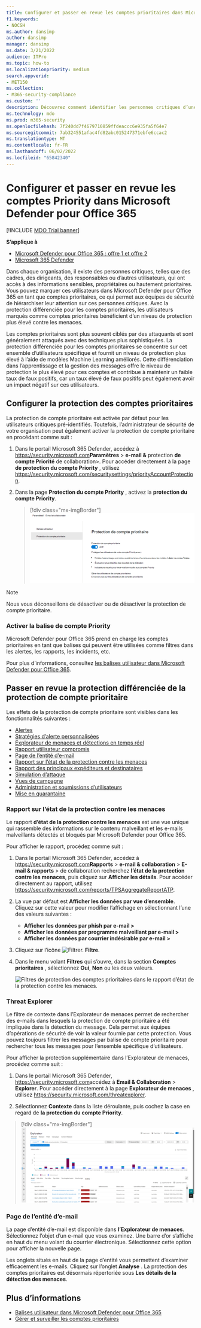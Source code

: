```yaml
---
title: Configurer et passer en revue les comptes prioritaires dans Microsoft Defender pour Office 365
f1.keywords:
- NOCSH
ms.author: dansimp
author: dansimp
manager: dansimp
ms.date: 3/21/2022
audience: ITPro
ms.topic: how-to
ms.localizationpriority: medium
search.appverid:
- MET150
ms.collection:
- M365-security-compliance
ms.custom: ''
description: Découvrez comment identifier les personnes critiques d’une organisation et ajouter la balise de compte prioritaire pour leur fournir une protection supplémentaire.
ms.technology: mdo
ms.prod: m365-security
ms.openlocfilehash: 7f240dd7f4679710859ffdeaccc6e935fa5f64e7
ms.sourcegitcommit: 7ab324551afac4fd82abc015247371ebfe6ccac2
ms.translationtype: MT
ms.contentlocale: fr-FR
ms.lasthandoff: 06/02/2022
ms.locfileid: "65842340"
---
```

# <a name="configure-and-review-priority-accounts-in-microsoft-defender-for-office-365"></a>Configurer et passer en revue les comptes Priority dans Microsoft Defender pour Office 365

[!INCLUDE [MDO Trial banner](../includes/mdo-trial-banner.md)]

**S’applique à**
- [Microsoft Defender pour Office 365 : offre 1 et offre 2](defender-for-office-365.md)
- [Microsoft 365 Defender](../defender/microsoft-365-defender.md)

Dans chaque organisation, il existe des personnes critiques, telles que des cadres, des dirigeants, des responsables ou d’autres utilisateurs, qui ont accès à des informations sensibles, propriétaires ou hautement prioritaires. Vous pouvez marquer ces utilisateurs dans Microsoft Defender pour Office 365 en tant que comptes prioritaires, ce qui permet aux équipes de sécurité de hiérarchiser leur attention sur ces personnes critiques. Avec la protection différenciée pour les comptes prioritaires, les utilisateurs marqués comme comptes prioritaires bénéficient d’un niveau de protection plus élevé contre les menaces.

Les comptes prioritaires sont plus souvent ciblés par des attaquants et sont généralement attaqués avec des techniques plus sophistiquées. La protection différenciée pour les comptes prioritaires se concentre sur cet ensemble d’utilisateurs spécifique et fournit un niveau de protection plus élevé à l’aide de modèles Machine Learning améliorés. Cette différenciation dans l’apprentissage et la gestion des messages offre le niveau de protection le plus élevé pour ces comptes et contribue à maintenir un faible taux de faux positifs, car un taux élevé de faux positifs peut également avoir un impact négatif sur ces utilisateurs.

## <a name="configure-priority-account-protection"></a>Configurer la protection des comptes prioritaires

La protection de compte prioritaire est activée par défaut pour les utilisateurs critiques pré-identifiés. Toutefois, l’administrateur de sécurité de votre organisation peut également activer la protection de compte prioritaire en procédant comme suit :

1. Dans le portail Microsoft 365 Defender, accédez à <https://security.microsoft.com>**Paramètres** \> **e-mail &** protection **de compte Priorité** de collaboration\>. Pour accéder directement à la page **de protection du compte Priority** , utilisez <https://security.microsoft.com/securitysettings/priorityAccountProtection>.

2. Dans la page **Protection du compte Priority** , activez la **protection du compte Priority**.

    > [!div class="mx-imgBorder"]
    > ![Activez la protection du compte Priority.](../../media/mdo-priority-account-protection.png)

> [!NOTE]
> Nous vous déconseillons de désactiver ou de désactiver la protection de compte prioritaire.

### <a name="enable-the-priority-account-tag"></a>Activer la balise de compte Priority

Microsoft Defender pour Office 365 prend en charge les comptes prioritaires en tant que balises qui peuvent être utilisées comme filtres dans les alertes, les rapports, les incidents, etc.

Pour plus d’informations, consultez [les balises utilisateur dans Microsoft Defender pour Office 365](user-tags.md).

## <a name="review-differentiated-protection-from-priority-account-protection"></a>Passer en revue la protection différenciée de la protection de compte prioritaire

Les effets de la protection de compte prioritaire sont visibles dans les fonctionnalités suivantes :

- [Alertes](alerts.md)
- [Stratégies d’alerte personnalisées](../../compliance/alert-policies.md#viewing-alerts)
- [Explorateur de menaces et détections en temps réel](threat-explorer.md)
- [Rapport utilisateur compromis](view-email-security-reports.md#compromised-users-report)
- [Page de l’entité d’e-mail](mdo-email-entity-page.md#other-innovations)
- [Rapport sur l’état de la protection contre les menaces](view-email-security-reports.md#threat-protection-status-report)
- [Rapport des principaux expéditeurs et destinataires](view-email-security-reports.md#top-senders-and-recipients-report)
- [Simulation d’attaque](attack-simulation-training.md#target-users)
- [Vues de campagne](campaigns.md)
- [Administration et soumissions d’utilisateurs](admin-submission.md)
- [Mise en quarantaine](quarantine.md)

### <a name="threat-protection-status-report"></a>Rapport sur l’état de la protection contre les menaces

Le rapport **d’état de la protection contre les menaces** est une vue unique qui rassemble des informations sur le contenu malveillant et les e-mails malveillants détectés et bloqués par Microsoft Defender pour Office 365.

Pour afficher le rapport, procédez comme suit :

1. Dans le portail Microsoft 365 Defender, accédez à <https://security.microsoft.com>**Rapports** \> **e-mail & collaboration** \> **E-mail & rapports** \> de collaboration recherchez **l’état de la protection contre les menaces**, puis cliquez sur **Afficher les détails**. Pour accéder directement au rapport, utilisez <https://security.microsoft.com/reports/TPSAggregateReportATP>.

2. La vue par défaut est **Afficher les données par vue d’ensemble**. Cliquez sur cette valeur pour modifier l’affichage en sélectionnant l’une des valeurs suivantes :
   - **Afficher les données par phish par e-mail \>**
   - **Afficher les données par programme malveillant par e-mail \>**
   - **Afficher les données par courrier indésirable par e-mail \>**

3. Cliquez sur l’icône ![Filtrer.](../../media/m365-cc-sc-filter-icon.png) **Filtre**.

4. Dans le menu volant **Filtres** qui s’ouvre, dans la section **Comptes prioritaires** , sélectionnez **Oui**, **Non** ou les deux valeurs.

   ![Filtres de protection des comptes prioritaires dans le rapport d’état de la protection contre les menaces.](../../media/priority-account-protection-tps-report.png)

### <a name="threat-explorer"></a>Threat Explorer

Le filtre de contexte dans l’Explorateur de menaces permet de rechercher des e-mails dans lesquels la protection de compte prioritaire a été impliquée dans la détection du message. Cela permet aux équipes d’opérations de sécurité de voir la valeur fournie par cette protection. Vous pouvez toujours filtrer les messages par balise de compte prioritaire pour rechercher tous les messages pour l’ensemble spécifique d’utilisateurs.

Pour afficher la protection supplémentaire dans l’Explorateur de menaces, procédez comme suit :

1. Dans le portail Microsoft 365 Defender, <https://security.microsoft.com>accédez à **Email & Collaboration** \> **Explorer**. Pour accéder directement à la page **Explorateur de menaces** , utilisez <https://security.microsoft.com/threatexplorer>.

2. Sélectionnez **Contexte** dans la liste déroulante, puis cochez la case en regard de **la protection du compte Priority**.

> [!div class="mx-imgBorder"]
> ![Filtre de contexte dans l’Explorateur de menaces.](../../media/threat-explorer-context-filter.png)

### <a name="email-entity-page"></a>Page de l’entité d’e-mail

La page d’entité d’e-mail est disponible dans **l’Explorateur de menaces**. Sélectionnez l’objet d’un e-mail que vous examinez. Une barre d’or s’affiche en haut du menu volant du courrier électronique. Sélectionnez cette option pour afficher la nouvelle page.

Les onglets situés en haut de la page d’entité vous permettent d’examiner efficacement les e-mails. Cliquez sur l’onglet **Analyse** . La protection des comptes prioritaires est désormais répertoriée sous **Les détails de la détection des menaces**.

## <a name="more-information"></a>Plus d’informations

- [Balises utilisateur dans Microsoft Defender pour Office 365](user-tags.md)
- [Gérer et surveiller les comptes prioritaires](../../admin/setup/priority-accounts.md)

